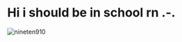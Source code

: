 # Hi i should be in school rn .-.

<p><img align="center" src="https://github-readme-stats.vercel.app/api/top-langs?username=nineten910&show_icons=true&locale=en&layout=compact" alt="nineten910" /></p>
